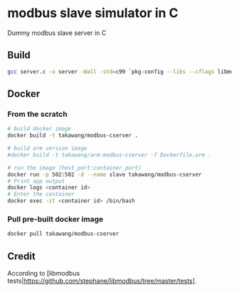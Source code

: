 # modbus slave simulator in C

Dummy modbus slave server in C


## Build
```bash
gcc server.c -o server -Wall -std=c99 `pkg-config --libs --cflags libmodbus`
```

## Docker

### From the scratch
```bash
# build docker image 
docker build -t takawang/modbus-cserver .

# build arm version image 
#docker build -t takawang/arm-modbus-cserver -f Dockerfile.arm .

# run the image (host_port:container_port)
docker run -p 502:502 -d --name slave takawang/modbus-cserver
# Print app output
docker logs <container id>
# Enter the container
docker exec -it <container id> /bin/bash
```

### Pull pre-built docker image
```bash
docker pull takawang/modbus-cserver
```

## Credit
According to [libmodbus tests|https://github.com/stephane/libmodbus/tree/master/tests].